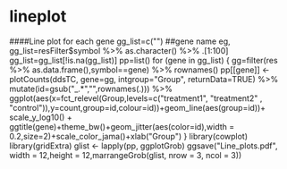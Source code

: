 # lineplot
####Line plot for each gene
gg_list=c("") ##gene name  eg, gg_list=resFilter$symbol %>% as.character() %>% .[1:100]
gg_list=gg_list[!is.na(gg_list)]
pp=list()
for (gene in gg_list) {
  gg=filter(res %>% as.data.frame(),symbol==gene) %>% rownames()
  pp[[gene]] <- plotCounts(ddsTC, gene=gg, intgroup="Group", returnData=TRUE) %>% mutate(id=gsub("_.*","",rownames(.))) %>% 
    ggplot(aes(x=fct_relevel(Group,levels=c("treatment1", "treatment2" , "control")),y=count,group=id,colour=id))+geom_line(aes(group=id))+ scale_y_log10() + ggtitle(gene)+theme_bw()+geom_jitter(aes(color=id),width = 0.2,size=2)+scale_color_jama()+xlab("Group")
}
library(cowplot)
library(gridExtra)
glist <- lapply(pp, ggplotGrob)
ggsave("Line_plots.pdf", width = 12,height = 12,marrangeGrob(glist, nrow = 3, ncol = 3))
